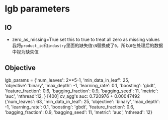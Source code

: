 # lgb parameters
## IO
+ zero_as_missing=True set this to true to treat all zero as missing values 我将`product_id`和`industry`里面的缺失值`\N`替换成了`0`，所以`0`在处理后的数据中视为缺失值
## Objective
lgb_params = {'num_leaves': 2**5-1,
              'min_data_in_leaf': 25, 
              'objective':'binary',
              'max_depth': -1,
              'learning_rate': 0.1,
              'boosting': 'gbdt',
              'feature_fraction': 0.6,
              'bagging_fraction': 0.9,
              'bagging_seed': 11,
              'metric': 'auc',
              'nthread':12,
             }
[400]	cv_agg's auc: 0.720976 + 0.00047492
{'num_leaves': 63, 'min_data_in_leaf': 25, 'objective': 'binary', 'max_depth': -1, 'learning_rate': 0.1, 'boosting': 'gbdt', 'feature_fraction': 0.6, 'bagging_fraction': 0.9, 'bagging_seed': 11, 'metric': 'auc', 'nthread': 12}